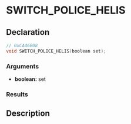 # SWITCH_POLICE_HELIS

## Declaration
```cpp
// 0xCA46B08
void SWITCH_POLICE_HELIS(boolean set);
```

### Arguments
- **boolean:** set

### Results

## Description
